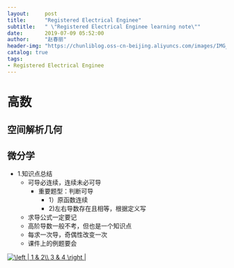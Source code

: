 ```yaml
---
layout:     post
title:      "Registered Electrical Enginee"
subtitle:   " \"Registered Electrical Enginee learning note\""
date:       2019-07-09 05:52:00
author:     "赵春丽"
header-img: "https://chunliblog.oss-cn-beijing.aliyuncs.com/images/IMG_20190709_062015.jpg"
catalog: true
tags:
- Registered Electrical Enginee
---
```

# 高数
## 空间解析几何

## 微分学
* 1.知识点总结
   * 可导必连续，连续未必可导
      * 重要题型：判断可导
         * 1）原函数连续 
         * 2)左右导数存在且相等，根据定义写
   * 求导公式一定要记
   * 高阶导数一般不考，但也是一个知识点
   * 每求一次导，奇偶性改变一次
   * 课件上的例题要会
  <div markdown="0">
<a href="https://www.codecogs.com/eqnedit.php?latex=\left&space;|&space;1&space;&&space;2\\&space;3&space;&&space;4&space;\right&space;|" target="_blank"><img src="https://latex.codecogs.com/gif.latex?\left&space;|&space;1&space;&&space;2\\&space;3&space;&&space;4&space;\right&space;|" title="\left | 1 & 2\\ 3 & 4 \right |" /></a></div>
   
